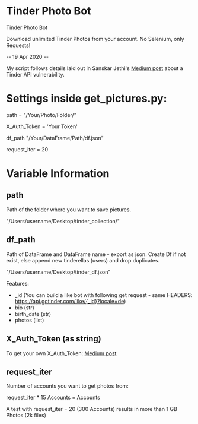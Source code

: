 # Tinder Photo Bot
Tinder Photo Bot 

Download unlimited Tinder Photos from your account. 
No Selenium, only Requests!

-- 19 Apr 2020 --

My script follows details laid out in Sanskar Jethi's [Medium post](https://medium.com/@sansyrox/hacking-tinders-premium-model-43f9f699d44) about a Tinder API vulnerability.

# Settings inside get_pictures.py:

path = "/Your/Photo/Folder/"

X_Auth_Token  = 'Your Token'

df_path "/Your/DataFrame/Path/df.json" 

request_iter = 20




# Variable Information

## path

Path of the folder where you want to save pictures.

"/Users/username/Desktop/tinder_collection/"

## df_path

Path of DataFrame and DataFrame name - export as json. Create Df if not exist, else append new tinderellas (users) and drop duplicates.

"/Users/username/Desktop/tinder_df.json"

Features: 

- _id (You can build a like bot with following get request - same HEADERS: https://api.gotinder.com/like/{_id}?locale=de)
- bio (str)
- birth_date (str)
- photos (list)

## X_Auth_Token (as string)

To get your own X_Auth_Token:  [Medium post](https://medium.com/@sansyrox/hacking-tinders-premium-model-43f9f699d44)

## request_iter

Number of accounts you want to get photos from:

request_iter * 15 Accounts = Accounts

A test with request_iter = 20 (300 Accounts) results in more than 1 GB Photos (2k files)
